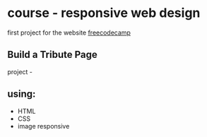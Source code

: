 <h1>course -   responsive web design</h1> 

first project for the website [freecodecamp](https://www.freecodecamp.org)

<h2>Build a Tribute Page</h2>
project - <https://almeidaleandro28.github.io/Build-a-Tribute-Page/>
  <h2>using:</h2>
 <ul>
   <li>HTML</li> 
   <li>CSS</li>
   <li>image responsive</li>


